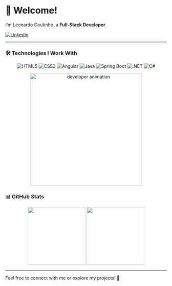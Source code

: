 # 👋 Welcome!  
I’m Leonardo Coutinho, a **Full-Stack Developer**.

[![LinkedIn](https://img.shields.io/badge/LinkedIn-0077B5?style=for-the-badge&logo=linkedin&logoColor=white)](https://www.linkedin.com/in/leonardo-coutinho-90797422a/)

---


### 🛠️ Technologies I Work With

<p align="center">
  <img alt="HTML5" src="https://img.shields.io/badge/HTML5-E34F26?style=for-the-badge&logo=html5&logoColor=white" /> 
  <img alt="CSS3" src="https://img.shields.io/badge/CSS3-1572B6?style=for-the-badge&logo=css3&logoColor=white" /> 
  <img alt="Angular" src="https://img.shields.io/badge/Angular-DD0031?style=for-the-badge&logo=angular&logoColor=white" />
  <img alt="Java" src="https://img.shields.io/badge/Java-ED8B00?style=for-the-badge&logo=openjdk&logoColor=white" />
  <img alt="Spring Boot" src="https://img.shields.io/badge/Spring_Boot-6DB33F?style=for-the-badge&logo=spring&logoColor=white" />
  <img alt=".NET" src="https://img.shields.io/badge/.NET-5C2D91?style=for-the-badge&logo=.net&logoColor=white" />
  <img alt="C#" src="https://img.shields.io/badge/C%23-239120?style=for-the-badge&logo=c-sharp&logoColor=white" />
</p>

<p align="center">
  <img src="https://github.com/Adam-pw/Adam-pw/blob/main/animation_500_kxa883sd.gif" alt="developer animation" width="350"/>
</p>

### 📊 GitHub Stats

<div align="center">
  <img height="180em" src="https://github-readme-stats.vercel.app/api?username=LeonardoCto&show_icons=true&count_private=true&theme=darcula&hide_border=true&hide=issues,contribs&bg_color=00000000"/>
  <img height="180em" src="https://github-readme-stats.vercel.app/api/top-langs/?username=LeonardoCto&layout=compact&hide_border=true&theme=darcula&bg_color=00000000&langs_count=6&hide=jupyter%20notebook,tex,php"/>
</div>

---

Feel free to connect with me or explore my projects! 🚀


